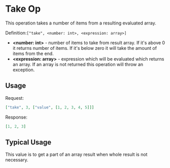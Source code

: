 # Take Op

This operation takes a number of items from a resulting evaluated array. 

Definition:`["take", <number: int>, <expression: array>]`

* __&lt;number: int&gt;__ - number of items to take from result array. If it's above 0 it returns number of items.
  If it's below zero it will take the amount of items from the end.
* __&lt;expression: array&gt;__ - expression which will be evaluated which returns an array.
  If an array is not returned this operation will throw an exception.

## Usage


Request:
```json
["take", 3, ["value", [1, 2, 3, 4, 5]]]
```


Response:
```json
[1, 2, 3]
```


## Typical Usage

This value is to get a part of an array result when whole result is not necessary.